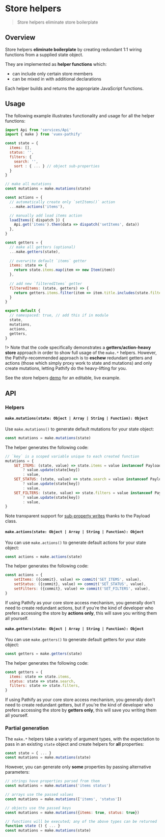 # Store helpers


> Store helpers eliminate store boilerplate

## Overview

Store helpers **eliminate boilerplate** by creating redundant 1:1 wiring functions from a supplied state object.

They are implemented as **helper functions** which:
 
- can include only certain store members
- can be mixed in with additional declarations

Each helper builds and returns the appropriate JavaScript functions.


## Usage

The following example illustrates functionality and usage for all the helper functions:

```js
import Api from 'services/Api'
import { make } from 'vuex-pathify'

const state = {
  items: [],
  status: '',
  filters: {
    search: '',
    sort : { ... } // object sub-properties
  }
}

// make all mutations
const mutations = make.mutations(state)

const actions = {
  // automatically create only `setItems()` action
  ...make.actions('items'),

  // manually add load items action
  loadItems({ dispatch }) {
    Api.get('items').then(data => dispatch('setItems', data))
  },
}

const getters = {
  // make all getters (optional)
  ...make.getters(state),
  
  // overwrite default `items` getter
  items: state => {
    return state.items.map(item => new Item(item))
  },
  
  // add new `filteredItems` getter
  filteredItems: (state, getters) => {
    return getters.items.filter(item => item.title.includes(state.filters.search))
  }
}

export default {
  // namespaced: true, // add this if in module
  state,
  mutations,
  actions,
  getters,
}
```
!> Note that the code specifically demonstrates a **getters/action-heavy store** approach in order to show full usage of the `make.*` helpers. However, the Pathify-recommended approach is to **eschew** redundant getters and actions (those which simply proxy work to state and mutations) and only create mutations, letting Pathify do the heavy-lifting for you.

See the store helpers [demo](https://codesandbox.io/s/github/davestewart/vuex-pathify-demos/tree/master/main?initialpath=api/store) for an editable, live example.

## API

### Helpers

#### `make.mutations(state: Object | Array | String | Function): Object`

Use `make.mutations()` to generate default mutations for your state object:

```js
const mutations = make.mutations(state)
```

The helper generates the following code:

```js
// `key` is a scoped variable unique to each created function
mutations = {
    SET_ITEMS: (state, value) => state.items = value instanceof Payload
        ? value.update(state[key])
        : value,
    SET_STATUS: (state, value) => state.search = value instanceof Payload
        ? value.update(state[key])
        : value,
    SET_FILTERS: (state, value) => state.filters = value instanceof Payload
        ? value.update(state[key])
        : value,
}
```

Note transparent support for [sub-property writes](/api/properties#sub-property-access) thanks to the Payload class.


#### `make.actions(state: Object | Array | String | Function): Object`

You can use `make.actions()` to generate default actions for your state object:

```js
const actions = make.actions(state)
```

The helper generates the following code:

```js
const actions = {
    setItems: ({commit}, value) => commit('SET_ITEMS', value),
    setStatus: ({commit}, value) => commit('SET_STATUS', value),
    setFilters: ({commit}, value) => commit('SET_FILTERS', value),
}
```

If using Pathify as your core store access mechanism, you generally don't need to create redundant actions, but if you're the kind of developer who prefers accessing the store by **actions only**, this will save you writing them all yourself.


#### `make.getters(state: Object | Array | String | Function): Object`

You can use `make.getters()` to generate default getters for your state object:

```js
const getters = make.getters(state)
```

The helper generates the following code:

```js
const getters = {
  items: state => state.items,
  status: state => state.search,
  filters: state => state.filters,
}
```

If using Pathify as your core store access mechanism, you generally don't need to create redundant getters, but if you're the kind of developer who prefers accessing the store by **getters only**, this will save you writing them all yourself.


### Partial generation

The `make.*` helpers take a variety of argument types, with the expectation to pass in an existing `state` object and create helpers for **all** properties:

```js
const state = { ... }
const mutations = make.mutations(state)
```

However, you can generate only **some** properties by passing alternative parameters:


```js
// strings have properties parsed from them
const mutations = make.mutations('items status')
```
```js
// arrays use the passed values
const mutations = make.mutations(['items', 'status'])
```
```js
// objects use the passed keys
const mutations = make.mutations({items: true, status: true})
```
```js
// functions will be executed; any of the above types can be returned
function state () { ... }
const mutations = make.mutations(state)
```
